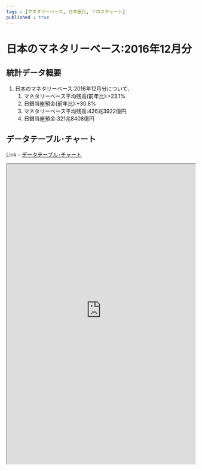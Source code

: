 ```yaml
--- 
tags : [マネタリーベース, 日本銀行, ソロスチャート] 
published : true
---
```

# 日本のマネタリーベース:2016年12月分
## 統計データ概要
1. 日本のマネタリーベース:2016年12月分について、
	1. マネタリーベース平均残高(前年比):+23.1%
	1. 日銀当座預金(前年比):+30.8%
	1. マネタリーベース平均残高:426兆3922億円
	1. 日銀当座預金:321兆8408億円
	
## データテーブル･チャート
Link - [データテーブル･チャート](http://knowledgevault.saecanet.com/charts/am-consulting.co.jp-monetaryBase.html)
<iframe src="http://knowledgevault.saecanet.com/charts/am-consulting.co.jp-monetaryBase.html" width="100%" height="800px"></iframe>